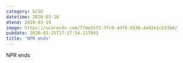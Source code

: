 ```yaml
---
category: ECSU
datetime: 2020-03-18
dtend: 2020-03-19
image: https://ucarecdn.com/f70e55f2-7fc9-4df8-b536-4e42e1cb31b0/
pubdate: 2020-01-25T17:17:54.117043
title: 'NPR ends'
---
```

NPR ends